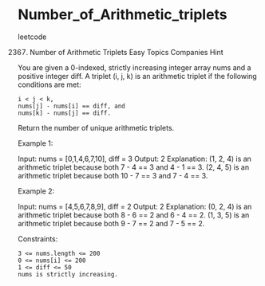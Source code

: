 # Number_of_Arithmetic_triplets
leetcode

2367. Number of Arithmetic Triplets
Easy
Topics
Companies
Hint

You are given a 0-indexed, strictly increasing integer array nums and a positive integer diff. A triplet (i, j, k) is an arithmetic triplet if the following conditions are met:

    i < j < k,
    nums[j] - nums[i] == diff, and
    nums[k] - nums[j] == diff.

Return the number of unique arithmetic triplets.

 

Example 1:

Input: nums = [0,1,4,6,7,10], diff = 3
Output: 2
Explanation:
(1, 2, 4) is an arithmetic triplet because both 7 - 4 == 3 and 4 - 1 == 3.
(2, 4, 5) is an arithmetic triplet because both 10 - 7 == 3 and 7 - 4 == 3. 

Example 2:

Input: nums = [4,5,6,7,8,9], diff = 2
Output: 2
Explanation:
(0, 2, 4) is an arithmetic triplet because both 8 - 6 == 2 and 6 - 4 == 2.
(1, 3, 5) is an arithmetic triplet because both 9 - 7 == 2 and 7 - 5 == 2.

 

Constraints:

    3 <= nums.length <= 200
    0 <= nums[i] <= 200
    1 <= diff <= 50
    nums is strictly increasing.


